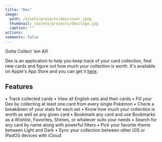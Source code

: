```yaml
---
title: "Dex"
image: 
  path: /assets/projects/dex/cover.jpeg
  thumbnail: /assets/projects/dex/logo.jpg
  caption: ""
actions:
comments: false
---
```


Gotta Collect 'em All!

Dex is an application to help you keep track of your card collection, find new cards and figure out how much your collection is worth. It's available on Apple's App Store and you can get it [here](https://apps.apple.com/app/id1555489854).

## Features
• Track collected cards
• View all English sets and their cards
• Fill your Dex by collecting at least one card from every single Pokémon
• Check a breakdown of your stats for each set
• Know how much your collection is worth as well as any given card
• Bookmark any card and use Bookmarks as a Wishlist, Favorites, Shinies, or whatever suits your needs
• Search for any card by name along with powerful filters
• Pick your favorite theme between Light and Dark
• Sync your collection between other iOS or iPadOS devices with iCloud
